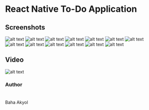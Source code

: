# React Native To-Do Application

## Screenshots
![alt text](./previews/1.png)
![alt text](./previews/2.png)
![alt text](./previews/3.png)
![alt text](./previews/4.png)
![alt text](./previews/5.png)
![alt text](./previews/6.png)
![alt text](./previews/7.png)
![alt text](./previews/8.png)
![alt text](./previews/9.png)
![alt text](./previews/10.png)
![alt text](./previews/11.png)
![alt text](./previews/12.png)
![alt text](./previews/13.png)

## Video
![alt text](./previews/video.gif)

### Author
#
Baha Akyol